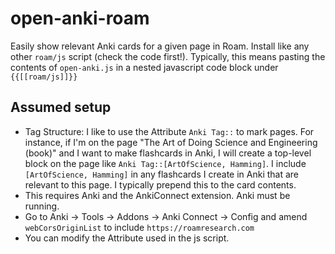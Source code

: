 # open-anki-roam

Easily show relevant Anki cards for a given page in Roam. Install like any other `roam/js` script (check the code first!). Typically, this means pasting the contents of `open-anki.js` in a nested javascript code block under `{{[[roam/js]]}}`

## Assumed setup

- Tag Structure: I like to use the Attribute `Anki Tag::` to mark pages. For instance, if I'm on the page "The Art of Doing Science and Engineering (book)" and I want to make flashcards in Anki, I will create a top-level block on the page like `Anki Tag::[ArtOfScience, Hamming]`. I include `[ArtOfScience, Hamming]` in any flashcards I create in Anki that are relevant to this page. I typically prepend this to the card contents.
- This requires Anki and the AnkiConnect extension. Anki must be running.
- Go to Anki -> Tools -> Addons -> Anki Connect -> Config and amend `webCorsOriginList` to include `https://roamresearch.com`
- You can modify the Attribute used in the js script.
